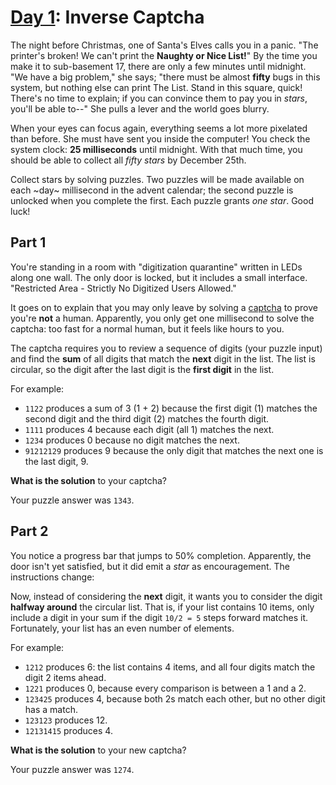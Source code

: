 # [Day 1]: Inverse Captcha

The night before Christmas, one of Santa's Elves calls you in a panic. "The
printer's broken! We can't print the **Naughty or Nice List!**" By the time you
make it to sub-basement 17, there are only a few minutes until midnight. "We
have a big problem," she says; "there must be almost **fifty** bugs in this
system, but nothing else can print The List. Stand in this square, quick!
There's no time to explain; if you can convince them to pay you in *stars*,
you'll be able to--" She pulls a lever and the world goes blurry.

When your eyes can focus again, everything seems a lot more pixelated than
before. She must have sent you inside the computer! You check the system clock:
**25 milliseconds** until midnight. With that much time, you should be able to
collect all *fifty stars* by December 25th.

Collect stars by solving puzzles. Two puzzles will be made available on each
~day~ millisecond in the advent calendar; the second puzzle is unlocked when you
complete the first. Each puzzle grants *one star*. Good luck!


## Part 1

You're standing in a room with "digitization quarantine" written in LEDs along
one wall. The only door is locked, but it includes a small interface.
"Restricted Area - Strictly No Digitized Users Allowed."

It goes on to explain that you may only leave by solving a [captcha] to prove
you're **not** a human. Apparently, you only get one millisecond to solve the
captcha: too fast for a normal human, but it feels like hours to you.

The captcha requires you to review a sequence of digits (your puzzle input) and
find the **sum** of all digits that match the **next** digit in the list. The list
is circular, so the digit after the last digit is the **first digit** in the list.

For example:

- `1122` produces a sum of 3 (1 + 2) because the first digit (1) matches the
  second digit and the third digit (2) matches the fourth digit.
- `1111` produces 4 because each digit (all 1) matches the next.
- `1234` produces 0 because no digit matches the next.
- `91212129` produces 9 because the only digit that matches the next one is the
  last digit, 9.

**What is the solution** to your captcha?

Your puzzle answer was `1343`.


## Part 2

You notice a progress bar that jumps to 50% completion. Apparently, the door
isn't yet satisfied, but it did emit a *star* as encouragement. The instructions
change:

Now, instead of considering the **next** digit, it wants you to consider the digit
**halfway around** the circular list. That is, if your list contains 10 items,
only include a digit in your sum if the digit `10/2 = 5` steps forward matches
it.  Fortunately, your list has an even number of elements.

For example:

- `1212` produces 6: the list contains 4 items, and all four digits match the
  digit 2 items ahead.
- `1221` produces 0, because every comparison is between a 1 and a 2.
- `123425` produces 4, because both 2s match each other, but no other digit has a
  match.
- `123123` produces 12.
- `12131415` produces 4.

**What is the solution** to your new captcha?

Your puzzle answer was `1274`.

  [captcha]: https://en.wikipedia.org/wiki/CAPTCHA
  [Day 1]: http://adventofcode.com/2017/day/1
